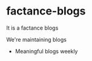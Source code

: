 # factance-blogs
It is a factance blogs

We're maintaining blogs
<ul>
  <li>Meaningful blogs weekly</li>
  </li>
